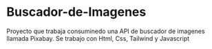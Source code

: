 # Buscador-de-Imagenes
Proyecto que trabaja consuminedo una API de buscador de imagenes llamada Pixabay. 
Se trabajo con Html, Css, Tailwind y Javascript
